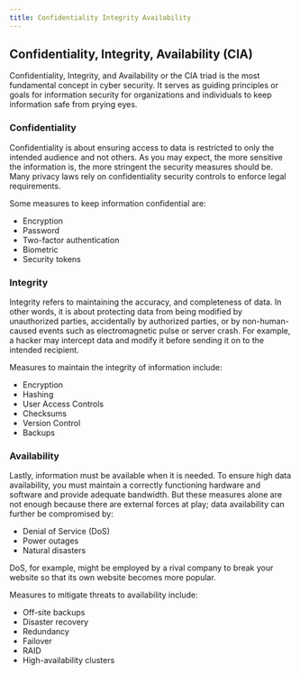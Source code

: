 ```yaml
---
title: Confidentiality Integrity Availability
---
```

## Confidentiality, Integrity, Availability (CIA)
Confidentiality, Integrity, and Availability or the CIA triad is the most fundamental concept in cyber security. It serves as guiding principles or goals for information security for organizations and individuals to keep information safe from prying eyes.

### Confidentiality
Confidentiality is about ensuring access to data is restricted to only the intended audience and not others. As you may expect, the more sensitive the information is, the more stringent the security measures should be.  Many privacy laws rely on confidentiality security controls to enforce legal requirements.

Some measures to keep information confidential are:
- Encryption
- Password
- Two-factor authentication
- Biometric
- Security tokens

### Integrity
Integrity refers to maintaining the accuracy, and completeness of data. In other words, it is about protecting data from being modified by unauthorized parties, accidentally by authorized parties, or by non-human-caused events such as electromagnetic pulse or server crash. For example, a hacker may intercept data and modify it before sending it on to the intended recipient.

Measures to maintain the integrity of information include:
- Encryption
- Hashing 
- User Access Controls
- Checksums
- Version Control
- Backups

### Availability
Lastly, information must be available when it is needed. To ensure high data availability, you must maintain a correctly functioning hardware and software and provide adequate bandwidth. But these measures alone are not enough because there are external forces at play; data availability can further be compromised by:
- Denial of Service (DoS)
- Power outages
- Natural disasters

DoS, for example, might be employed by a rival company to break your website so that its own website becomes more popular. 

Measures to mitigate threats to availability include:
- Off-site backups
- Disaster recovery
- Redundancy
- Failover
- RAID
- High-availability clusters
